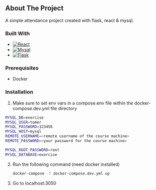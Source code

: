 <!-- ABOUT THE PROJECT -->

## About The Project

A simple attendance project created with flask, react & mysql.

### Built With

- [![React][react.js]][react-url]
- [![Mysql][mysql.dev]][mysql-url]
- [![Flask][flask.dev]][flask-url]

### Prerequisites

- Docker

### Installation

1. Make sure to set env vars in a compose.env file within the docker-compose.dev.yml file directory

```sh
MYSQL_DB=exercise
MYSQL_USER=tomer
MYSQL_PASSWORD=123456
MYSQL_HOST=mysql
REMOTE_USERNAME=<remote username of the course machine>
REMOTE_PASSWORD=<your password for the course machine>

MYSQL_ROOT_PASSWORD=root
MYSQL_DATABASE=exercise
```

2. Run the following command (need docker installed)
   ```sh
   docker-compose -f docker-compose.dev.yml up
   ```
3. Go to localhost:3050

[mysql.dev]: https://img.shields.io/badge/Mysql-DD0031?style=for-the-badge&logo=mysql&logoColor=white
[mysql-url]: https://www.mysql.com/
[react.js]: https://img.shields.io/badge/React-20232A?style=for-the-badge&logo=react&logoColor=61DAFB
[react-url]: https://reactjs.org/
[flask.dev]: https://img.shields.io/badge/Flask-563D7C?style=for-the-badge&logo=flask&logoColor=white
[flask-url]: https://flask.palletsprojects.com/en/2.2.x/
